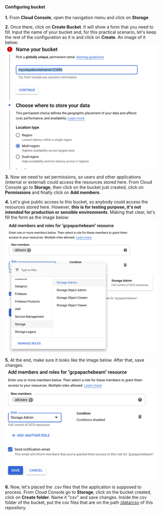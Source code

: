 #### Configuring bucket

**1.** From **Cloud Console**, open the navigation menu and click on **Storage**

**2.** Once there, click on **Create Bucket**. It will show a form that you need to fill. Input the name of your bucket
and, for this practical scenario, let's keep the rest of the configuration as it is and click on **Create**.
An image of it below:
![](./images/creatingBucket-1.png)

**3.** Now we need to set permissions, so users and other applications (internal or external) could access the resources stored here.
From Cloud Console go to **Storage**, then click on the bucket just created, click on **Permissions** and finally click on **Add members**.

**4.** Let's give public access to this bucket, so anybody could access the resources stored here.
However, **this is for testing purpose, it's not intended for production or sensible environments**.
Making that clear, let's fill the form as the image below:
![](./images/creatingBucket-2.png)

**5.** At the end, make sure it looks like the image below. After that, save changes.
![](./images/creatingBucket-3.png)

**6.** Now, let's placed the .csv files that the application is supposed to process.
From Cloud Console go to **Storage**, click on the bucket created, click on **Create folder**. Name it "csv" and save changes.
Inside the csv folder of the bucket, put the csv files that are on the path [/data/csv](../data/csv) of this repository. 